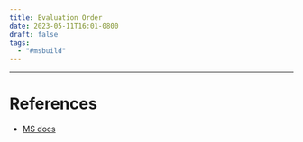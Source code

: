```yaml
---
title: Evaluation Order
date: 2023-05-11T16:01-0800
draft: false
tags:
  - "#msbuild"
---
```





---
# References

- [MS docs](https://learn.microsoft.com/en-us/previous-versions/visualstudio/visual-studio-2015/msbuild/comparing-properties-and-items?view=vs-2015&redirectedfrom=MSDN#property-and-item-evaluation-order)
